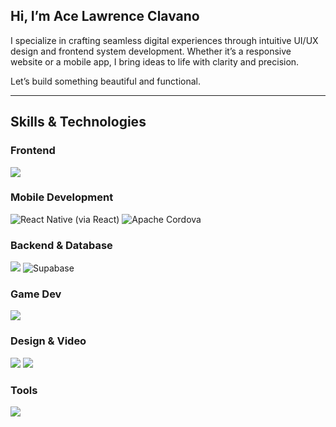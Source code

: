 ## Hi, I’m Ace Lawrence Clavano

I specialize in crafting seamless digital experiences through intuitive UI/UX design and frontend system development. Whether it’s a responsive website or a mobile app, I bring ideas to life with clarity and precision.

Let’s build something beautiful and functional.

---

## Skills & Technologies

### Frontend
<p align="left">
  <img src="https://skillicons.dev/icons?i=html,css,sass,tailwind,bootstrap,js,ts,react,nextjs" />
</p>

### Mobile Development
<p align="left">
  <img src="https://skillicons.dev/icons?i=react" title="React Native (via React)" />
  <img src="https://skillicons.dev/icons?i=cordova" title="Apache Cordova" />
</p>

### Backend & Database
<p align="left">
  <img src="https://skillicons.dev/icons?i=python,mysql" />
  <img src="https://skillicons.dev/icons?i=supabase" title="Supabase" />
</p>

### Game Dev
<p align="left">
  <img src="https://skillicons.dev/icons?i=unity,cs,cpp" />
</p>

### Design & Video
<p align="left">
  <img src="https://skillicons.dev/icons?i=ps,ai,pr" />
  <img src="https://img.shields.io/badge/Filmora-0C69B0?logo=filmora&logoColor=white&style=for-the-badge" />
</p>

### Tools
<p align="left">
  <img src="https://skillicons.dev/icons?i=git,github,vscode" />
</p>
